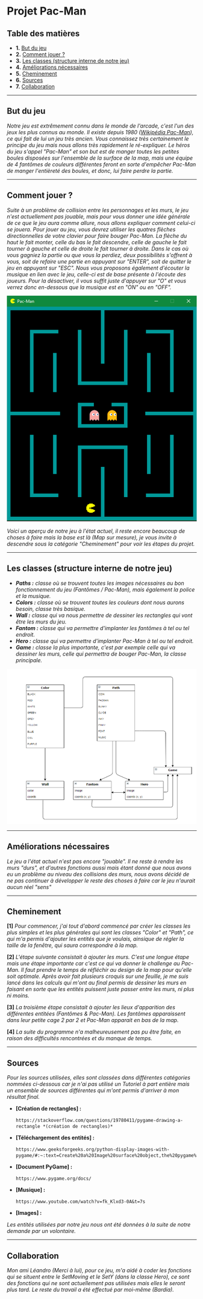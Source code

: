 # Projet Pac-Man

## Table des matières
* **1.** [But du jeu](##Butdujeu)
* **2.** [Comment jouer ?](##Commentjouer?)
* **3.** [Les classes (structure interne de notre jeu)](##Lesclasses(structureinternedenotrejeu))
* **4.** [Améliorations nécessaires](##Améliorationsnécessaires)
* **5.** [Cheminement](##Cheminement)
* **6.** [Sources](##Sources)
* **7.** [Collaboration](##Collaboration)

---

## But du jeu
*Notre jeu est extrêmement connu dans le monde de l'arcade, c'est l'un des jeux les plus connus au monde. Il existe depuis 1980 ([Wikipédia Pac-Man](https://fr.wikipedia.org/wiki/Pac-Man)), ce qui fait de lui un jeu très ancien. Vous connaissez très certainement le principe du jeu mais nous allons très rapidement le ré-expliquer. Le héros du jeu s'appel "Pac-Man" et son but est de manger toutes les petites boules disposées sur l'ensemble de la surface de la map, mais une équipe de 4 fantômes de couleurs différentes feront en sorte d'empêcher Pac-Man de manger l'entièreté des boules, et donc, lui faire perdre la partie.*

---

## Comment jouer ?
*Suite à un problème de collision entre les personnages et les murs, le jeu n'est actuellement pas jouable, mais pour vous donner une idée générale de ce que le jeu aura comme allure, nous allons expliquer comment celui-ci se jouera. Pour jouer au jeu, vous devrez utiliser les quatres flèches directionnelles de votre clavier pour faire bouger Pac-Man. La flèche du haut le fait monter, celle du bas le fait descendre, celle de gauche le fait tourner à gauche et celle de droite le fait tourner à droite. Dans le cas où vous gagniez la partie ou que vous la perdiez, deux possibilités s'offrent à vous, soit de refaire une partie en appuyant sur "ENTER", soit de quitter le jeu en appuyant sur "ESC". Nous vous proposons également d'écouter la musique en lien avec le jeu, celle-ci est de base présente à l'écoute des joueurs. Pour la désactiver, il vous suffit juste d'appuyer sur "O" et vous verrez donc en-dessous que la musique est en "ON" ou en "OFF".*
  
![](resources/images/apercu.png)

*Voici un aperçu de notre jeu à l'état actuel, il reste encore beaucoup de choses à faire mais la base est là (Map sur mesure), je vous invite à descendre sous la catégorie "Cheminement" pour voir les étapes du projet.*

---

## Les classes (structure interne de notre jeu)
* ***Paths :** classe où se trouvent toutes les images nécessaires au bon fonctionnement du jeu (Fantômes / Pac-Man), mais également la police et la musique.*
* ***Colors :** classe où se trouvent toutes les couleurs dont nous aurons besoin, classe très basique.*
* ***Wall :** classe qui va nous permettre de dessiner les rectangles qui vont être les murs du jeu.*
* ***Fantom :*** *classe qui va permettre d'implanter les fantômes à tel ou tel endroit.*
* ***Hero :*** *classe qui va permettre d'implanter Pac-Man à tel ou tel endroit.*
* ***Game :*** *classe la plus importante, c'est par exemple celle qui va dessiner les murs, celle qui permettra de bouger Pac-Man, la classe principale.*

![](resources/images/diag.png)

---

## Améliorations nécessaires
*Le jeu a l'état actuel n'est pas encore "jouable". Il ne reste à rendre les murs "durs", et d'autres fonctions aussi mais étant donné que nous avons eu un problème au niveau des collisions des murs, nous avons décidé de ne pas continuer à développer le reste des choses à faire car le jeu n'aurait aucun réel "sens"*

---

## Cheminement
**[1]** *Pour commencer, j'ai tout d'abord commencé par créer les classes les plus simples et les plus générales qui sont les classes "Color" et "Path", ce qui m'a permis d'ajouter les entités que je voulais, ainsique de régler la taille de la fenêtre, qui saura correspondre à la map.*

**[2]** *L'étape suivante consistait à ajouter les murs. C'est une longue étape mais une étape importante car c'est ce qui va donner le challenge au Pac-Man. Il faut prendre le temps de réfléchir au design de la map pour qu'elle soit optimale. Après avoir fait plusieurs croquis sur une feuille, je me suis lancé dans les calculs qui m'ont au final permis de dessiner les murs en faisant en sorte que les entités puissent juste passer entre les murs, ni plus ni moins.* 

**[3]** *La troisième étape consistait à ajouter les lieux d'apparition des différentes entitées (Fantômes & Pac-Man). Les fantômes apparaissent dans leur petite cage 2 par 2 et Pac-Man apparait en bas de la map.*

**[4]** *La suite du programme n'a malheureusement pas pu être faite, en raison des difficultés rencontrées et du manque de temps.*

---

## Sources 
*Pour les sources utilisées, elles sont classées dans différentes catégories nommées ci-dessous car je n'ai pas utilisé un Tutoriel à part entière mais un ensemble de sources différentes qui m'ont permis d'arriver à mon résultat final.*

* **[Création de rectangles] :**

      https://stackoverflow.com/questions/19780411/pygame-drawing-a-rectangle *(création de rectangles)*
      
* **[Téléchargement des entités] :**

      https://www.geeksforgeeks.org/python-display-images-with-pygame/#:~:text=Create%20a%20Image%20surface%20object,the%20pygame%20window%20using%20display.
  
* **[Document PyGame] :**

      https://www.pygame.org/docs/

* **[Musique] :**

      https://www.youtube.com/watch?v=fk_Klxd3-0A&t=7s

* **[Images] :**

*Les entités utilisées par notre jeu nous ont été données à la suite de notre demande par un volontaire.*

---

## Collaboration
*Mon ami Léandro (Merci à lui), pour ce jeu, m'a aidé à coder les fonctions qui se situent entre le SetMoving et le SetY (dans la classe Hero), ce sont des fonctions qui ne sont actuellement pas utilisées mais elles le seront plus tard. Le reste du travail a été effectué par moi-même (Bardia).*
